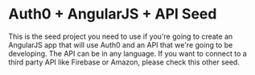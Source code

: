 # Auth0 + AngularJS + API Seed

This is the seed project you need to use if you're going to create an AngularJS app that will use Auth0 and an API that we're going to be developing. The API can be in any language.
If you want to connect to a third party API like Firebase or Amazon, please check this other seed.
